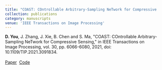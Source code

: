 ```yaml
---
title: "COAST: COntrollable Arbitrary-Sampling NeTwork for Compressive Sensing"
collection: publications
category: manuscripts
venue: 'IEEE Transactions on Image Processing'
---
```

**D. You**, J. Zhang, J. Xie, B. Chen and S. Ma, "COAST: COntrollable Arbitrary-Sampling NeTwork for Compressive Sensing," in IEEE Transactions on Image Processing, vol. 30, pp. 6066-6080, 2021, doi: 10.1109/TIP.2021.3091834. <br><br> [Paper](https://ieeexplore.ieee.org/abstract/document/9467810?casa_token=iCcQUhrM9kEAAAAA:vVvpSQSiNZv-Xzf5t0-xtZ7BJTZnSXvtZqnGKNhXPKoENr8YH82k7BQqg40TDmU6PE9cF7nR) &nbsp;[Code](https://github.com/jianzhangcs/COAST)


